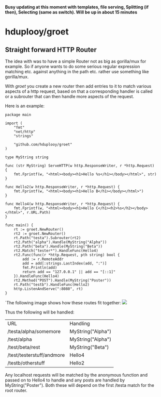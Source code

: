 **Busy updating at this moment with templates, file serving, Splitting (if then), Selecting (same as switch). Will be up in about 15 minutes**

# hduplooy/groet 

## Straight forward HTTP Router

The idea with was to have a simple Router not as big as gorilla/mux for example. So if anyone wants to do some serious regular expression matching etc. against anything in the path etc. rather use something like gorilla/mux.

With *groet* you create a new router then add entries to it to match various aspects of a http request, based on that a corresponding handler is called or a subrouter that can then handle more aspects of the request.

Here is an example:

    package main

    import (
	    "fmt"
	    "net/http"
	    "strings"

	    "github.com/hduplooy/groet"
    )

    type MyString string

    func (str MyString) ServeHTTP(w http.ResponseWriter, r *http.Request) {
	    fmt.Fprintf(w, "<html><body><h1>Hello %s</h1></body></html>", str)
    }

    func Hello2(w http.ResponseWriter, r *http.Request) {
	    fmt.Fprintf(w, "<html><body><h1>Hello B</h1></body></html>")
    }

    func Hello4(w http.ResponseWriter, r *http.Request) {
	    fmt.Fprintf(w, "<html><body><h1>Hello C</h1><h2>%s</h2></body></html>", r.URL.Path)
    }

    func main() {
	    rt := groet.NewRouter()
	    rt2 := groet.NewRouter()
	    rt.Path("testa").Subrouter(rt2)
	    rt2.Path("alpha").Handle(MyString("Alpha"))
	    rt2.Path("beta").Handle(MyString("Beta"))
	    rt2.Match("tester*").HandleFunc(Hello4)
	    rt2.Func(func(r *http.Request, pth string) bool {
		    add := r.RemoteAddr
		    add = add[:strings.LastIndex(add, ":")]
		    fmt.Println(add)
		    return add == "127.0.0.1" || add == "[::1]"
	    }).HandleFunc(Hello4)
	    rt2.Method("POST").Handle(MyString("Poster"))
	    rt.Path("testb").HandleFunc(Hello2)
	    http.ListenAndServe(":8080", rt)
    }

`The following image shows how these routes fit together:
![](http://www.duplooy.org/groet.svg)

Thus the following will be handled:
<table>
<tr><td><bold>URL</bold></td><td><bold>Handling</bold></td></tr>
<tr><td>/testa/alpha/somemore</td><td>MyString("Alpha")</td></tr>
<tr><td>/test/alpha</td><td>MyString("Alpha")</td></tr>
<tr><td>/test/beta/rest</td><td>MyString("Beta")</td></tr>
<tr><td>/test/testerstuff/andmore</td><td>Hello4</td></tr>
<tr><td>/testb/otherstuff</td><td>Hello2</td></tr>
</table>
Any localhost requests will be matched by the anonymous function and passed on to Hello4 to handle and any posts are handled by MyString("Poster"). Both these will depend on the first /testa match for the root router.
